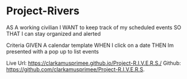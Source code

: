 # Project-Rivers

AS A working civilian
I WANT to keep track of my scheduled events
SO THAT I can stay organized and alerted

Criteria
GIVEN A calendar template
WHEN I click on a date
THEN Im presented with a pop up to list events

Live Url: https://clarkamusprimee.github.io/Project-R.I.V.E.R.S./
Github: https://github.com/clarkamusprimee/Project-R.I.V.E.R.S.
